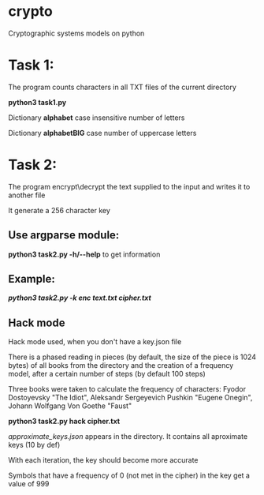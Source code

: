 # crypto
Cryptographic systems models on python

Task 1:
==
The program counts characters in all TXT files of the current directory

**python3 task1.py**

Dictionary **alphabet** case insensitive number of letters

Dictionary **alphabetBIG** case number of uppercase letters


Task 2:
==
The program encrypt\decrypt the text supplied to the input and writes it to another file

It generate a 256 character key
 
Use argparse module:
--------------------
**python3 task2.py -h/--help** to get information

Example:
--------
***python3 task2.py -k enc text.txt cipher.txt***

Hack mode
---

Hack mode used, when you don't have a key.json file

There is a phased reading in pieces (by default, the size of the piece is 1024 bytes) of all books from the directory and the creation of a frequency model, after a certain number of steps (by default 100 steps)

Three books were taken to calculate the frequency of characters: Fyodor Dostoyevsky "The Idiot", 	Aleksandr Sergeyevich Pushkin "Eugene Onegin", Johann Wolfgang Von Goethe "Faust"

**python3 task2.py hack cipher.txt**

*approximate_keys.json* appears in the directory. It contains all aproximate keys (10 by def)

With each iteration, the key should become more accurate

Symbols that have a frequency of 0 (not met in the cipher) in the key get a value of 999

